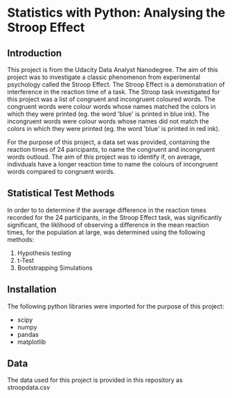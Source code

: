# Statistics with Python: Analysing the Stroop Effect

## Introduction
This project is from the Udacity Data Analyst Nanodegree. The aim of this project was to investigate a classic phenomenon from experimental psychology called the Stroop Effect. The Stroop Effect is a demonstration of interference in the reaction time of a task. The Stroop task investigated for this project was a list of congruent and incongruent coloured words. The congruent words were colour words whose names matched the colors in which they were printed (eg. the word 'blue' is printed in blue ink). The incongruent words were colour words whose names did not match the colors in which they were printed (eg. the word 'blue' is printed in red ink).

For the purpose of this project, a data set was provided, containing the reaction times of 24 paricipants, to name the congruent and incongruent words outloud. The aim of this project was to identify if, on average, indivduals have a longer reaction time to name the colours of incongruent words compared to congruent words. 

## Statistical Test Methods
In order to to determine if the average difference in the reaction times recorded for the 24 participants, in the Stroop Effect task, was significantly significant, the liklihood of observing a difference in the mean reaction times, for the population at large, was determined using the following methods:
1) Hypothesis testing
2) t-Test
3) Bootstrapping Simulations

## Installation 
The following python libraries were imported for the purpose of this project:
-  scipy
-  numpy
-  pandas
-  matplotlib

## Data
The data used for this project is provided in this repository as stroopdata.csv
